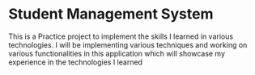 <h1>Student Management System</h1>
This is a Practice project to implement the skills I learned in various technologies. I will be implementing various techniques and working on various functionalities in this application which will showcase my experience in the technologies I learned

